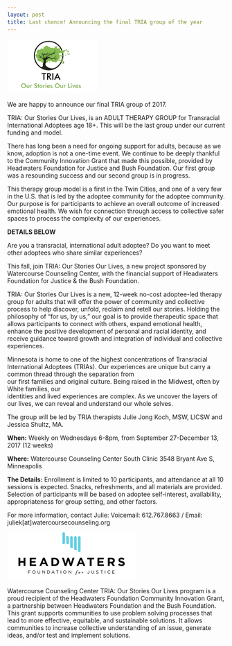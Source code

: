 ```yaml
---
layout: post
title: Last chance! Announcing the final TRIA group of the year
---
```


![TRIA logo](/images/tria-stories-lives.png)

We are happy to announce our final TRIA group of 2017.

TRIA: Our Stories Our Lives, is an ADULT THERAPY GROUP for Transracial International Adoptees age 18+. 
This will be the last group under our current funding and model. 

There has long been a need for ongoing support for adults, because as we know,
adoption is not a one-time event. We continue to be deeply thankful to the 
Community Innovation Grant that made this possible, provided by
Headwaters Foundation for Justice and Bush Foundation.
Our first group was a resounding success and our second group is in progress. 
 
This therapy group model is a first in the Twin Cities,
and one of a very few in the U.S. that is led by the adoptee community
for the adoptee community. Our purpose is for participants to achieve an overall outcome of increased emotional health. We wish for connection through access to collective safer spaces to process the complexity of our experiences. 

**DETAILS BELOW**

Are you a transracial, international adult adoptee? Do	you	want	to meet	other	adoptees	who	share	similar	experiences?

This	fall,	join	TRIA:	Our	Stories	Our	Lives, a	new	project	sponsored	by Watercourse	Counseling	Center, with	the	financial	support	of	Headwaters Foundation	for	Justice &	the	Bush	Foundation.

TRIA: Our	Stories	Our	Lives is	a	new,	12-week	no-cost	adoptee-led	therapy	group for	adults
that	will	offer	the	power	of	community	and	collective	process	to	help	discover,	unfold,	reclaim	
and	retell	our	stories.	Holding	the	philosophy	of	“for	us,	by	us,”	our	goal	is	to	provide
therapeutic	space	that	allows	participants	to	connect	with	others,	expand	emotional	health,	
enhance	the	positive	development	of personal	and	racial	identity,	and	receive	guidance toward
growth	and	integration of	individual	and collective	experiences.


Minnesota	is	home	to	one	of	the highest concentrations of	Transracial	International	Adoptees
(TRIAs).	Our	experiences	are	unique	but	carry	a	common	thread	through	the	separation	from	
our	first	families	and	original	culture. Being raised	in	the	Midwest,	often by	White	families, our	
identities	and	lived	experiences	are	complex.	As	we	uncover	the	layers of	our	lives,	we	can	
reveal	and	understand	our	whole	selves.

The group will be led by TRIA therapists Julie Jong Koch, MSW, LICSW and Jessica Shultz, MA.

**When:** Weekly on Wednesdays 6-8pm, from September 27-December 13, 2017 (12 weeks)

**Where:**
Watercourse Counseling Center South Clinic
3548 Bryant Ave S, Minneapolis

**The Details:** Enrollment is limited to 10 participants, and attendance at all 10 sessions is expected. Snacks, refreshments, and all materials are provided. Selection of participants will be based on adoptee self-interest, availability, appropriateness for group setting, and other factors.

For more information, contact Julie:
Voicemail: 612.767.8663 / Email: juliek[at]watercoursecounseling.org

![Headwaters Foundation for Justice logo](/images/headwaters-justice.png)

Watercourse Counseling Center TRIA: Our Stories Our Lives program is
a proud recipient of the Headwaters Foundation Community Innovation
Grant, a partnership between Headwaters Foundation and the Bush
Foundation. This grant supports communities to use problem solving
processes that lead to more effective, equitable, and sustainable
solutions. It allows communities to increase collective understanding
of an issue, generate ideas, and/or test and implement solutions.
